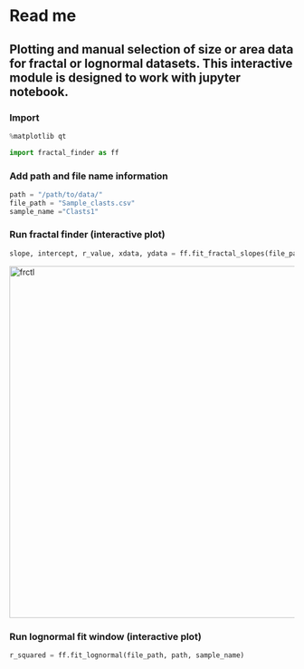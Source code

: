 # Read me


## Plotting and manual selection of size or area data for fractal or lognormal datasets. This interactive module is designed to work with jupyter notebook.

### Import
```python
%matplotlib qt

import fractal_finder as ff
```

### Add path and file name information
```python
path = "/path/to/data/"
file_path = "Sample_clasts.csv"
sample_name ="Clasts1"
```

### Run fractal finder (interactive plot)
```python
slope, intercept, r_value, xdata, ydata = ff.fit_fractal_slopes(file_path, path, sample_name)
```

<img width="621" alt="frctl" src="https://user-images.githubusercontent.com/18178879/55427159-41fc5c80-553b-11e9-9a0f-7eb71a324451.png">

### Run lognormal fit window (interactive plot)
```python
r_squared = ff.fit_lognormal(file_path, path, sample_name)
```

